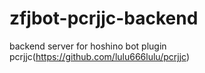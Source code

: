 # zfjbot-pcrjjc-backend
backend server for hoshino bot plugin pcrjjc(https://github.com/lulu666lulu/pcrjjc)
